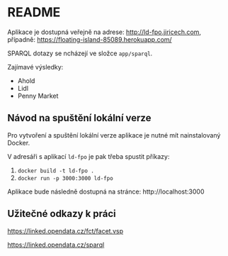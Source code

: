 # README

Aplikace je dostupná veřejně na adrese: http://ld-fpo.jiricech.com, případně: https://floating-island-85089.herokuapp.com/

SPARQL dotazy se ncházejí ve složce `app/sparql`.

Zajímavé výsledky:
- Ahold
- Lidl
- Penny Market

## Návod na spuštění lokální verze
Pro vytvoření a spuštění lokální verze aplikace je nutné mít nainstalovaný Docker.

V adresáři s aplikací `ld-fpo` je pak třeba spustit příkazy:
1. `docker build -t ld-fpo .`
2. `docker run -p 3000:3000 ld-fpo`

Aplikace bude následně dostupná na stránce: http://localhost:3000

## Užitečné odkazy k práci
https://linked.opendata.cz/fct/facet.vsp

https://linked.opendata.cz/sparql
